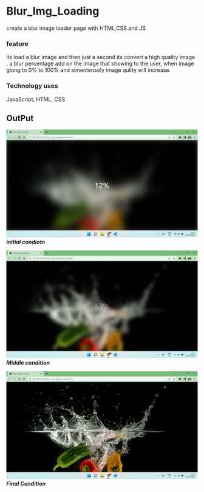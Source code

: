 # Blur_Img_Loading

create a blur image loader page with HTML,CSS and JS



### feature
its load a blur image and then just a second its convert a high quality image .
a blur percentage add on the image that showing to the user, when image giong to 0% to 100% and simentensoly image qulity will increase.

### Technology uses
JavaScript,
HTML,
CSS


## OutPut
![Alt text](output2.png?raw=true "primary condition")
***initial condiotn***

![Alt text](output3.png?raw=true "middle condition")
***Middle condition***

![Alt text](output1.png?raw=true "Final condition")
***Final Condition***
